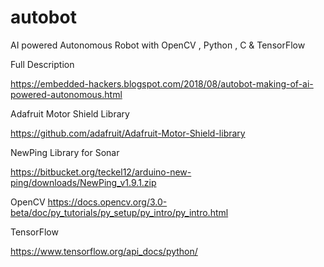 # autobot
AI powered Autonomous Robot with OpenCV , Python , C &amp; TensorFlow

Full Description

https://embedded-hackers.blogspot.com/2018/08/autobot-making-of-ai-powered-autonomous.html


Adafruit Motor Shield Library  

https://github.com/adafruit/Adafruit-Motor-Shield-library   

NewPing Library for Sonar 

https://bitbucket.org/teckel12/arduino-new-ping/downloads/NewPing_v1.9.1.zip

OpenCV
https://docs.opencv.org/3.0-beta/doc/py_tutorials/py_setup/py_intro/py_intro.html

TensorFlow 

https://www.tensorflow.org/api_docs/python/
